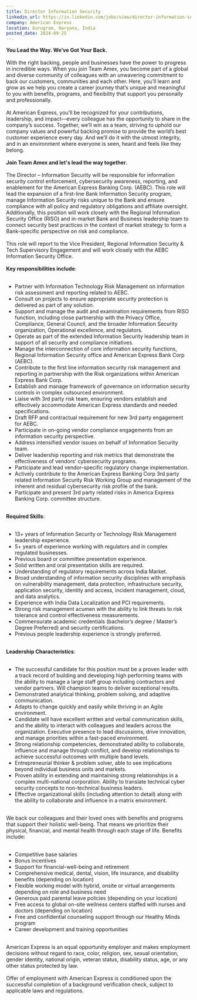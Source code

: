 ```yaml
---
title: Director Information Security
linkedin_url: https://in.linkedin.com/jobs/view/director-information-security-at-american-express-4013789955?position=31&pageNum=0&refId=V%2BYelADDkwm8o3tcjethsg%3D%3D&trackingId=bLNECF%2F6fjDa%2B8BPrk9iBw%3D%3D
company: American Express
location: Gurugram, Haryana, India
posted_date: 2024-09-25
---
```


<div class="description__text description__text--rich">
<section class="show-more-less-html" data-max-lines="5">
<div class="show-more-less-html__markup show-more-less-html__markup--clamp-after-5 relative overflow-hidden">
<strong>You Lead the Way. We’ve Got Your Back.<br/><br/></strong>With the right backing, people and businesses have the power to progress in incredible ways. When you join Team Amex, you become part of a global and diverse community of colleagues with an unwavering commitment to back our customers, communities and each other. Here, you’ll learn and grow as we help you create a career journey that’s unique and meaningful to you with benefits, programs, and flexibility that support you personally and professionally.<br/><br/>At American Express, you’ll be recognized for your contributions, leadership, and impact—every colleague has the opportunity to share in the company’s success. Together, we’ll win as a team, striving to uphold our company values and powerful backing promise to provide the world’s best customer experience every day. And we’ll do it with the utmost integrity, and in an environment where everyone is seen, heard and feels like they belong.<br/><br/><strong>Join Team Amex and let's lead the way together.<br/><br/></strong>The Director – Information Security will be responsible for information security control enforcement, cybersecurity awareness, reporting, and enablement for the American Express Banking Corp. (AEBC). This role will lead the expansion of a first-line Bank Information Security program, manage Information Security risks unique to the Bank and ensure compliance with all policy and regulatory obligations and affiliate oversight. Additionally, this position will work closely with the Regional Information Security Office (RISO) and in-market Bank and Business leadership team to connect security best practices in the context of market strategy to form a Bank-specific perspective on risk and compliance.<br/><br/>This role will report to the Vice President, Regional Information Security &amp; Tech Supervisory Engagement and will work closely with the AEBC Information Security Office.<br/><br/><strong>Key responsibilities include</strong>:<br/><br/><ul><li>Partner with Information Technology Risk Management on information risk assessment and reporting related to AEBC.</li><li>Consult on projects to ensure appropriate security protection is delivered as part of any solution.</li><li>Support and manage the audit and examination requirements from RISO function, including close partnership with the Privacy Office, Compliance, General Council, and the broader Information Security organization, Operational excellence, and regulators.</li><li>Operate as part of the extended Information Security leadership team in support of all security and compliance initiatives.</li><li>Manage the interconnection of core information security functions, Regional Information Security office and American Express Bank Corp (AEBC).</li><li>Contribute to the first line information security risk management and reporting in partnership with the Risk organizations within American Express Bank Corp. </li><li>Establish and manage framework of governance on information security controls in complex outsourced environment.</li><li>Liaise with 3rd party risk team, ensuring vendors establish and effectively accommodate American Express standards and needed specifications. </li><li>Draft RFP and contractual requirement for new 3rd party engagement for AEBC.</li><li>Participate in on-going vendor compliance engagements from an information security perspective.</li><li>Address intensified vendor issues on behalf of Information Security team.</li><li>Deliver leadership reporting and risk metrics that demonstrate the effectiveness of vendors’ cybersecurity programs.</li><li>Participate and lead vendor-specific regulatory change implementation.</li><li>Actively contribute to the American Express Banking Corp 3rd party related Information Security Risk Working Group and management of the inherent and residual cybersecurity risk profile of the bank.</li><li>Participate and present 3rd party related risks in America Express Banking Corp. committee structure. <br/><br/></li></ul><strong>Required Skills</strong>:<br/><br/><ul><li>13+ years of Information Security or Technology Risk Management leadership experience.</li><li>5+ years of experience working with regulators and in complex regulated businesses.</li><li>Previous board or committee presentation experience. </li><li>Solid written and oral presentation skills are required. </li><li>Understanding of regulatory requirements across India Market.</li><li>Broad understanding of information security disciplines with emphasis on vulnerability management, data protection, infrastructure security, application security, identity and access, incident management, cloud, and data analytics.</li><li>Experience with India Data Localization and PCI requirements. </li><li>Strong risk management acumen with the ability to link threats to risk tolerance and control effectiveness measurements.</li><li>Commensurate academic credentials (bachelor’s degree / Master’s Degree Preferred) and security certifications.</li><li>Previous people leadership experience is strongly preferred. <br/><br/></li></ul><strong>Leadership Characteristics</strong>:<br/><br/><ul><li>The successful candidate for this position must be a proven leader with a track record of building and developing high performing teams with the ability to manage a large staff group including contractors and vendor partners. Will champion teams to deliver exceptional results. </li><li>Demonstrated analytical thinking, problem solving, and adaptive communication.</li><li>Adapts to change quickly and easily while thriving in an Agile environment.</li><li>Candidate will have excellent written and verbal communication skills, and the ability to interact with colleagues and leaders across the organization. Executive presence to lead discussions, drive innovation, and manage priorities within a fast-paced environment.</li><li>Strong relationship competencies, demonstrated ability to collaborate, influence and manage through conflict, and develop relationships to achieve successful outcomes with multiple band levels.</li><li>Entrepreneurial thinker &amp; problem solver, able to see implications beyond individual business units and markets.</li><li>Proven ability in extending and maintaining strong relationships in a complex multi-national corporation. Ability to translate technical cyber security concepts to non-technical business leaders.</li><li>Effective organizational skills (including attention to detail) along with the ability to collaborate and influence in a matrix environment.<br/><br/></li></ul>We back our colleagues and their loved ones with benefits and programs that support their holistic well-being. That means we prioritize their physical, financial, and mental health through each stage of life. Benefits include:<br/><br/><ul><li>Competitive base salaries </li><li>Bonus incentives </li><li>Support for financial-well-being and retirement </li><li>Comprehensive medical, dental, vision, life insurance, and disability benefits (depending on location) </li><li>Flexible working model with hybrid, onsite or virtual arrangements depending on role and business need </li><li>Generous paid parental leave policies (depending on your location) </li><li>Free access to global on-site wellness centers staffed with nurses and doctors (depending on location) </li><li>Free and confidential counseling support through our Healthy Minds program </li><li>Career development and training opportunities<br/><br/></li></ul>American Express is an equal opportunity employer and makes employment decisions without regard to race, color, religion, sex, sexual orientation, gender identity, national origin, veteran status, disability status, age, or any other status protected by law.<br/><br/>Offer of employment with American Express is conditioned upon the successful completion of a background verification check, subject to applicable laws and regulations.
        </div>


<!-- --> </section>
</div>